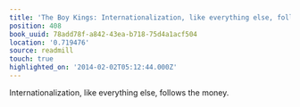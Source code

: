 ```yaml
---
title: 'The Boy Kings: Internationalization, like everything else, follows the mone…'
position: 408
book_uuid: 78add78f-a842-43ea-b718-75d4a1acf504
location: '0.719476'
source: readmill
touch: true
highlighted_on: '2014-02-02T05:12:44.000Z'
---
```


Internationalization, like everything else, follows the money.